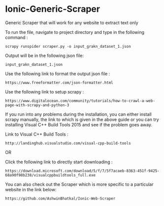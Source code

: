 # Ionic-Generic-Scraper
Generic Scraper that will work for any website to extract text only

To run the file, navigate to project directory and type in the following command :
 
 	scrapy runspider scraper.py -o input_grakn_dataset_1.json

Output will be in the following json file:
	
	input_grakn_dataset_1.json
	
Use the following link to format the output json file : 

	https://www.freeformatter.com/json-formatter.html
	
Use the following link to setup scrapy : 

	https://www.digitalocean.com/community/tutorials/how-to-crawl-a-web-page-with-scrapy-and-python-3
	
If you run into any problems during the installation, you can either install scrapy manually, the link to which is given in the above guide or you can try installing Visual C++ Build Tools 2015 and see if the problem goes away.

Link to Visual C++ Build Tools :
	
	http://landinghub.visualstudio.com/visual-cpp-build-tools

OR

Click the following link to directly start downloading :

	https://download.microsoft.com/download/5/f/7/5f7acaeb-8363-451f-9425-68a90f98b238/visualcppbuildtools_full.exe
	
You can also check out the Scraper which is more specific to a particular website in the link below:

	https://github.com/AshwinBhatkal/Ionic-Web-Scraper
